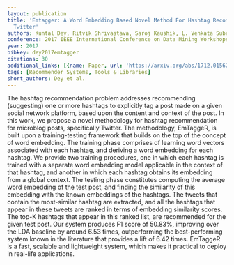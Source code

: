 ```yaml
---
layout: publication
title: 'Emtagger: A Word Embedding Based Novel Method For Hashtag Recommendation On
  Twitter'
authors: Kuntal Dey, Ritvik Shrivastava, Saroj Kaushik, L. Venkata Subramaniam
conference: 2017 IEEE International Conference on Data Mining Workshops (ICDMW)
year: 2017
bibkey: dey2017emtagger
citations: 30
additional_links: [{name: Paper, url: 'https://arxiv.org/abs/1712.01562'}]
tags: [Recommender Systems, Tools & Libraries]
short_authors: Dey et al.
---
```

The hashtag recommendation problem addresses recommending (suggesting) one or
more hashtags to explicitly tag a post made on a given social network platform,
based upon the content and context of the post. In this work, we propose a
novel methodology for hashtag recommendation for microblog posts, specifically
Twitter. The methodology, EmTaggeR, is built upon a training-testing framework
that builds on the top of the concept of word embedding. The training phase
comprises of learning word vectors associated with each hashtag, and deriving a
word embedding for each hashtag. We provide two training procedures, one in
which each hashtag is trained with a separate word embedding model applicable
in the context of that hashtag, and another in which each hashtag obtains its
embedding from a global context. The testing phase constitutes computing the
average word embedding of the test post, and finding the similarity of this
embedding with the known embeddings of the hashtags. The tweets that contain
the most-similar hashtag are extracted, and all the hashtags that appear in
these tweets are ranked in terms of embedding similarity scores. The top-K
hashtags that appear in this ranked list, are recommended for the given test
post. Our system produces F1 score of 50.83%, improving over the LDA baseline
by around 6.53 times, outperforming the best-performing system known in the
literature that provides a lift of 6.42 times. EmTaggeR is a fast, scalable and
lightweight system, which makes it practical to deploy in real-life
applications.